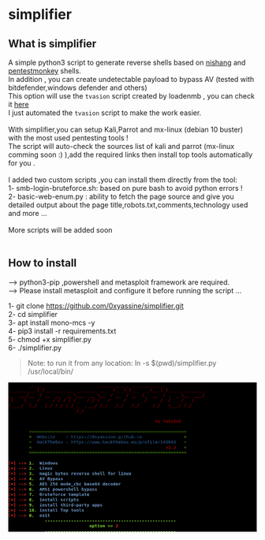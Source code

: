 # simplifier

## What is simplifier

A simple python3 script to generate reverse shells based on [nishang](https://github.com/samratashok/nishang/tree/master/Shells) and [pentestmonkey](http://pentestmonkey.net/cheat-sheet/shells/reverse-shell-cheat-sheet) shells.<br/>
In addition , you can create undetectable payload to bypass AV (tested with bitdefender,windows defender and others)<br/>
This option will use the `tvasion` script created by loadenmb , you can check it [here](https://github.com/loadenmb/tvasion)<br/>
I just automated the `tvasion` script to make the work easier.<br/><br/>
With simplifier,you can setup Kali,Parrot and mx-linux (debian 10 buster) with the most used pentesting tools ! <br/>
The script will auto-check the sources list of kali and parrot (mx-linux comming soon :) ),add the required links then install top tools automatically for you .<br/><br/>
I added two custom scripts ,you can install them directly from the tool: <br/>
1- smb-login-bruteforce.sh: based on pure bash to avoid python errors ! <br/>
2- basic-web-enum.py      : ability to fetch the page source and give you detailed output about the page title,robots.txt,comments,technology used and more ...<br/><br/>
More scripts will be added soon <br/><br/>

## How to install
  
--> python3-pip ,powershell and metasploit framework are required.<br/>
--> Please install metasploit and configure it before running the script ... <br/>


1- git clone https://github.com/0xyassine/simplifier.git <br/>
2- cd simplifier <br/>
3- apt install mono-mcs -y <br/>
4- pip3 install -r requirements.txt <br/>
5- chmod +x simplifier.py <br/>
6- ./simplifier.py

> Note: to run it from any location: ln -s $(pwd)/simplifier.py /usr/local/bin/

![info](https://github.com/0xyassine/simplifier/blob/master/img/info.jpg)

